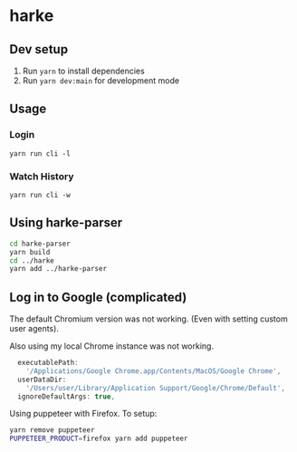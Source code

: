 # harke

## Dev setup

1. Run `yarn` to install dependencies
2. Run `yarn dev:main` for development mode

## Usage

### Login

```
yarn run cli -l
```

### Watch History

```
yarn run cli -w
```

## Using harke-parser

```bash
cd harke-parser
yarn build
cd ../harke
yarn add ../harke-parser
```

## Log in to Google (complicated)

The default Chromium version was not working.
(Even with setting custom user agents).

Also using my local Chrome instance was not working.

```js
  executablePath:
    '/Applications/Google Chrome.app/Contents/MacOS/Google Chrome',
  userDataDir:
    '/Users/user/Library/Application Support/Google/Chrome/Default',
  ignoreDefaultArgs: true,
```

Using puppeteer with Firefox.
To setup:

```bash
yarn remove puppeteer
PUPPETEER_PRODUCT=firefox yarn add puppeteer
```
